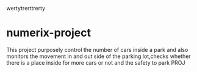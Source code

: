 wertytrerttrerty
# numerix-project
This project purposely control the number of cars inside a park and also monitors the movement in and out side of the parking lot,checks whether there is a place inside for more cars or not and the safety to park
PROJ
